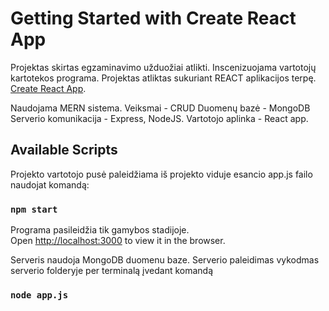 # Getting Started with Create React App

Projektas skirtas egzaminavimo užduožiai atlikti. Inscenizuojama vartotojų kartotekos programa.
Projektas atliktas sukuriant REACT aplikacijos terpę. [Create React App](https://github.com/facebook/create-react-app).

Naudojama MERN sistema. Veiksmai  - CRUD
Duomenų bazė - MongoDB
Serverio komunikacija - Express, NodeJS.
Vartotojo aplinka - React app.

## Available Scripts

Projekto vartotojo pusė paleidžiama iš projekto viduje esancio app.js failo naudojat komandą:

### `npm start`

Programa pasileidžia tik gamybos stadijoje.\
Open [http://localhost:3000](http://localhost:3000) to view it in the browser.



Serveris naudoja MongoDB duomenu baze.
Serverio paleidimas vykodmas serverio folderyje per terminalą įvedant komandą

### `node app.js`



